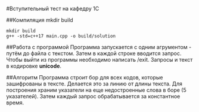 #Вступительный тест на кафедру 1С

##Компиляция
mkdir build
```
mkdir build
g++ -std=c++17 main.cpp -o build/solution
```

##Работа с программой
Программа запускается с одним агрументом - путём до файла с текстом.
Затем в каждой строке вводится запрос.
Чтобы выйти из программы необходимо написать /exit.
Запросы и текст в кодировке **unicode**.

##Алгоритм
Программа строит бор для всех кодов, которые зашифрованы в тексте.
Делается это за линию от длины текста.
Для построения храним указатели на еще недостроенные слова в боре (5 указателей).
Затем каждый запрос обрабатывается за константное время.
